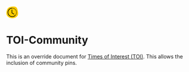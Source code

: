 ![Logo](https://raw.githubusercontent.com/Questionable-Research-Labs/Govhack-2021/main/static/icons/icon%4032.png)
# TOI-Community
This is an override document for [Times of Interest (TOI)](https://toi.qrl.nz). This allows the inclusion of community pins.